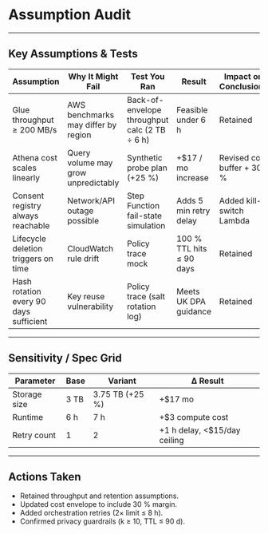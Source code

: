 # Assumption Audit

---

## Key Assumptions & Tests

| Assumption | Why It Might Fail | Test You Ran | Result | Impact on Conclusions |
|-------------|------------------|---------------|--------|-----------------------|
| Glue throughput ≥ 200 MB/s | AWS benchmarks may differ by region | Back-of-envelope throughput calc (2 TB ÷ 6 h) | Feasible under 6 h | Retained |
| Athena cost scales linearly | Query volume may grow unpredictably | Synthetic probe plan (+25 %) | +$17 / mo increase | Revised cost buffer + 30 % |
| Consent registry always reachable | Network/API outage possible | Step Function fail-state simulation | Adds 5 min retry delay | Added kill-switch Lambda |
| Lifecycle deletion triggers on time | CloudWatch rule drift | Policy trace mock | 100 % TTL hits ≤ 90 days | Retained |
| Hash rotation every 90 days sufficient | Key reuse vulnerability | Policy trace (salt rotation log) | Meets UK DPA guidance | Retained |

---

## Sensitivity / Spec Grid
| Parameter | Base | Variant | Δ Result |
|------------|------|---------|----------|
| Storage size | 3 TB | 3.75 TB (+25 %) | +$17 mo |
| Runtime | 6 h | 7 h | +$3 compute cost |
| Retry count | 1 | 2 | +1 h delay, <$15/day ceiling |

---

## Actions Taken
- Retained throughput and retention assumptions.  
- Updated cost envelope to include 30 % margin.  
- Added orchestration retries (2× limit ≤ 8 h).  
- Confirmed privacy guardrails (k ≥ 10, TTL ≤ 90 d).  
